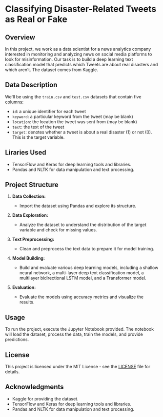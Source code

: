 # Classifying Disaster-Related Tweets as Real or Fake

## Overview

In this project, we work as a data scientist for a news analytics company interested in monitoring and analyzing news on social media platforms to look for misinformation. Our task is to build a deep learning text classification model that predicts which Tweets are about real disasters and which aren’t. The dataset comes from Kaggle.

## Data Description

We'll be using the `train.csv` and `test.csv` datasets that contain five columns:
- `id`: a unique identifier for each tweet
- `keyword`: a particular keyword from the tweet (may be blank)
- `location`: the location the tweet was sent from (may be blank)
- `text`: the text of the tweet
- `target`: denotes whether a tweet is about a real disaster (1) or not (0). This is the target variable.

## Liraries Used

- TensorFlow and Keras for deep learning tools and libraries.
- Pandas and NLTK for data manipulation and text processing.

## Project Structure

1. **Data Collection:**
   - Import the dataset using Pandas and explore its structure.

2. **Data Exploration:**
   - Analyze the dataset to understand the distribution of the target variable and check for missing values.

3. **Text Preprocessing:**
   - Clean and preprocess the text data to prepare it for model training.

4. **Model Building:**
   - Build and evaluate various deep learning models, including a shallow neural network, a multi-layer deep text classification model, a multilayer bidirectional LSTM model, and a Transformer model.

5. **Evaluation:**
   - Evaluate the models using accuracy metrics and visualize the results.

## Usage

To run the project, execute the Jupyter Notebook provided. The notebook will load the dataset, process the data, train the models, and provide predictions.

## License

This project is licensed under the MIT License - see the [LICENSE](LICENSE) file for details.

## Acknowledgments

- Kaggle for providing the dataset.
- TensorFlow and Keras for deep learning tools and libraries.
- Pandas and NLTK for data manipulation and text processing.
